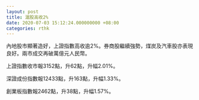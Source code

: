 ```yaml
---
layout: post
title: 滬股高收2%
date: 2020-07-03 15:12:24.000000000 +08:00
categories: rthk
---
```


內地股市顯著造好，上證指數高收逾2%。券商股繼續強勢，煤炭及汽車股亦表現良好。兩市成交再破萬億元人民幣。

上證指數收市報3152點，升62點，升幅2.01%。

深證成份指數報12433點，升163點，升幅1.33%。

創業板指數報2462點，升38點，升幅1.57%。
